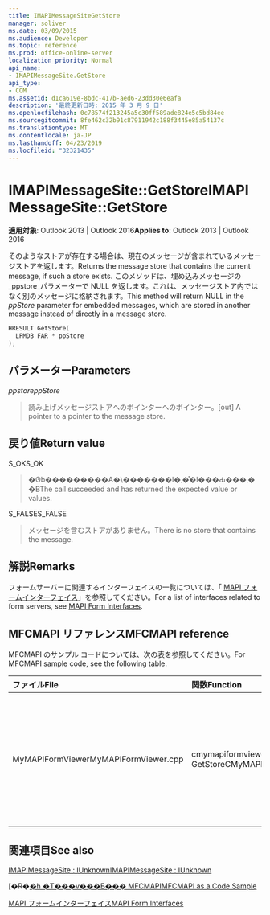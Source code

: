 ```yaml
---
title: IMAPIMessageSiteGetStore
manager: soliver
ms.date: 03/09/2015
ms.audience: Developer
ms.topic: reference
ms.prod: office-online-server
localization_priority: Normal
api_name:
- IMAPIMessageSite.GetStore
api_type:
- COM
ms.assetid: d1ca619e-8bdc-417b-aed6-23dd30e6eafa
description: '最終更新日時: 2015 年 3 月 9 日'
ms.openlocfilehash: 0c78574f213245a5c30ff589ade824e5c5bd84ee
ms.sourcegitcommit: 8fe462c32b91c87911942c188f3445e85a54137c
ms.translationtype: MT
ms.contentlocale: ja-JP
ms.lasthandoff: 04/23/2019
ms.locfileid: "32321435"
---
```

# <a name="imapimessagesitegetstore"></a><span data-ttu-id="57ca3-103">IMAPIMessageSite::GetStore</span><span class="sxs-lookup"><span data-stu-id="57ca3-103">IMAPIMessageSite::GetStore</span></span>

  
  
<span data-ttu-id="57ca3-104">**適用対象**: Outlook 2013 | Outlook 2016</span><span class="sxs-lookup"><span data-stu-id="57ca3-104">**Applies to**: Outlook 2013 | Outlook 2016</span></span> 
  
<span data-ttu-id="57ca3-105">そのようなストアが存在する場合は、現在のメッセージが含まれているメッセージストアを返します。</span><span class="sxs-lookup"><span data-stu-id="57ca3-105">Returns the message store that contains the current message, if such a store exists.</span></span> <span data-ttu-id="57ca3-106">このメソッドは、埋め込みメッセージの_ppstore_パラメーターで NULL を返します。これは、メッセージストア内ではなく別のメッセージに格納されます。</span><span class="sxs-lookup"><span data-stu-id="57ca3-106">This method will return NULL in the  _ppStore_ parameter for embedded messages, which are stored in another message instead of directly in a message store.</span></span> 
  
```cpp
HRESULT GetStore(
  LPMDB FAR * ppStore
);
```

## <a name="parameters"></a><span data-ttu-id="57ca3-107">パラメーター</span><span class="sxs-lookup"><span data-stu-id="57ca3-107">Parameters</span></span>

 <span data-ttu-id="57ca3-108">_ppstore_</span><span class="sxs-lookup"><span data-stu-id="57ca3-108">_ppStore_</span></span>
  
> <span data-ttu-id="57ca3-109">読み上げメッセージストアへのポインターへのポインター。</span><span class="sxs-lookup"><span data-stu-id="57ca3-109">[out] A pointer to a pointer to the message store.</span></span>
    
## <a name="return-value"></a><span data-ttu-id="57ca3-110">戻り値</span><span class="sxs-lookup"><span data-stu-id="57ca3-110">Return value</span></span>

<span data-ttu-id="57ca3-111">S_OK</span><span class="sxs-lookup"><span data-stu-id="57ca3-111">S_OK</span></span> 
  
> <span data-ttu-id="57ca3-112">�ʘb���������A�\�������l�܂��͒l���Ԃ���܂��B</span><span class="sxs-lookup"><span data-stu-id="57ca3-112">The call succeeded and has returned the expected value or values.</span></span>
    
<span data-ttu-id="57ca3-113">S_FALSE</span><span class="sxs-lookup"><span data-stu-id="57ca3-113">S_FALSE</span></span> 
  
> <span data-ttu-id="57ca3-114">メッセージを含むストアがありません。</span><span class="sxs-lookup"><span data-stu-id="57ca3-114">There is no store that contains the message.</span></span>
    
## <a name="remarks"></a><span data-ttu-id="57ca3-115">解説</span><span class="sxs-lookup"><span data-stu-id="57ca3-115">Remarks</span></span>

<span data-ttu-id="57ca3-116">フォームサーバーに関連するインターフェイスの一覧については、「 [MAPI フォームインターフェイス](mapi-form-interfaces.md)」を参照してください。</span><span class="sxs-lookup"><span data-stu-id="57ca3-116">For a list of interfaces related to form servers, see [MAPI Form Interfaces](mapi-form-interfaces.md).</span></span>
  
## <a name="mfcmapi-reference"></a><span data-ttu-id="57ca3-117">MFCMAPI リファレンス</span><span class="sxs-lookup"><span data-stu-id="57ca3-117">MFCMAPI reference</span></span>

<span data-ttu-id="57ca3-118">MFCMAPI のサンプル コードについては、次の表を参照してください。</span><span class="sxs-lookup"><span data-stu-id="57ca3-118">For MFCMAPI sample code, see the following table.</span></span>
  
|<span data-ttu-id="57ca3-119">**ファイル**</span><span class="sxs-lookup"><span data-stu-id="57ca3-119">**File**</span></span>|<span data-ttu-id="57ca3-120">**関数**</span><span class="sxs-lookup"><span data-stu-id="57ca3-120">**Function**</span></span>|<span data-ttu-id="57ca3-121">**コメント**</span><span class="sxs-lookup"><span data-stu-id="57ca3-121">**Comment**</span></span>|
|:-----|:-----|:-----|
|<span data-ttu-id="57ca3-122">MyMAPIFormViewer</span><span class="sxs-lookup"><span data-stu-id="57ca3-122">MyMAPIFormViewer.cpp</span></span>  <br/> |<span data-ttu-id="57ca3-123">cmymapiformviewer:: GetStore</span><span class="sxs-lookup"><span data-stu-id="57ca3-123">CMyMAPIFormViewer::GetStore</span></span>  <br/> |<span data-ttu-id="57ca3-124">mfcmapi は、 **IMAPIMessageSite:: GetStore**メソッドを使用して、現在キャッシュされているポインターを指定したストアに取得します (使用可能な場合)。</span><span class="sxs-lookup"><span data-stu-id="57ca3-124">MFCMAPI uses the **IMAPIMessageSite::GetStore** method to get the currently cached pointer to the specified store, if it is available.</span></span>  <br/> |
   
## <a name="see-also"></a><span data-ttu-id="57ca3-125">関連項目</span><span class="sxs-lookup"><span data-stu-id="57ca3-125">See also</span></span>



[<span data-ttu-id="57ca3-126">IMAPIMessageSite : IUnknown</span><span class="sxs-lookup"><span data-stu-id="57ca3-126">IMAPIMessageSite : IUnknown</span></span>](imapimessagesiteiunknown.md)


<span data-ttu-id="57ca3-127">[�R�[�h �T���v���Ƃ��� MFCMAPI](mfcmapi-as-a-code-sample.md)</span><span class="sxs-lookup"><span data-stu-id="57ca3-127">[MFCMAPI as a Code Sample](mfcmapi-as-a-code-sample.md)</span></span>
  
[<span data-ttu-id="57ca3-128">MAPI フォームインターフェイス</span><span class="sxs-lookup"><span data-stu-id="57ca3-128">MAPI Form Interfaces</span></span>](mapi-form-interfaces.md)

